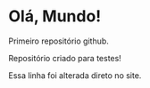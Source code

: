 # Olá, Mundo!
Primeiro repositório github.

Repositório criado para testes!

Essa linha foi alterada direto no site.

